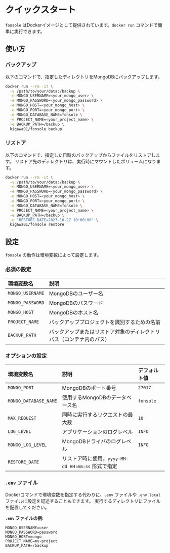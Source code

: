 # クイックスタート

`fonsole` はDockerイメージとして提供されています。`docker run` コマンドで簡単に実行できます。

## 使い方

### バックアップ

以下のコマンドで、指定したディレクトリをMongoDBにバックアップします。

```bash
docker run --rm -it \
  -v /path/to/your/data:/backup \
  -e MONGO_USERNAME=<your_mongo_user> \
  -e MONGO_PASSWORD=<your_mongo_password> \
  -e MONGO_HOST=<your_mongo_host> \
  -e MONGO_PORT=<your_mongo_port> \
  -e MONGO_DATABASE_NAME=fonsole \
  -e PROJECT_NAME=<your_project_name> \
  -e BACKUP_PATH=/backup \
  kigawa01/fonsole backup
```

### リストア

以下のコマンドで、指定した日時のバックアップからファイルをリストアします。
リストア先のディレクトリは、実行時にマウントしたボリュームになります。

```bash
docker run --rm -it \
  -v /path/to/your/data:/backup \
  -e MONGO_USERNAME=<your_mongo_user> \
  -e MONGO_PASSWORD=<your_mongo_password> \
  -e MONGO_HOST=<your_mongo_host> \
  -e MONGO_PORT=<your_mongo_port> \
  -e MONGO_DATABASE_NAME=fonsole \
  -e PROJECT_NAME=<your_project_name> \
  -e BACKUP_PATH=/backup \
  -e "RESTORE_DATE=2023-10-27 10:00:00" \
  kigawa01/fonsole restore
```

## 設定

`fonsole` の動作は環境変数によって設定します。

### 必須の設定

| 環境変数名 | 説明 |
| :--- | :--- |
| `MONGO_USERNAME` | MongoDBのユーザー名 |
| `MONGO_PASSWORD` | MongoDBのパスワード |
| `MONGO_HOST` | MongoDBのホスト名 |
| `PROJECT_NAME` | バックアッププロジェクトを識別するための名前 |
| `BACKUP_PATH` | バックアップまたはリストア対象のディレクトリパス（コンテナ内のパス） |

### オプションの設定

| 環境変数名 | 説明 | デフォルト値 |
| :--- | :--- | :--- |
| `MONGO_PORT` | MongoDBのポート番号 | `27017` |
| `MONGO_DATABASE_NAME` | 使用するMongoDBのデータベース名 | `fonsole` |
| `MAX_REQUEST` | 同時に実行するリクエストの最大数 | `10` |
| `LOG_LEVEL` | アプリケーションのログレベル | `INFO` |
| `MONGO_LOG_LEVEL` | MongoDBドライバのログレベル | `INFO` |
| `RESTORE_DATE` | リストア時に使用。`yyyy-MM-dd HH:mm:ss` 形式で指定 | |

### `.env` ファイル

Dockerコマンドで環境変数を指定する代わりに、`.env` ファイルや `.env.local` ファイルに設定を記述することもできます。
実行するディレクトリにファイルを配置してください。

**`.env` ファイルの例:**
```
MONGO_USERNAME=user
MONGO_PASSWORD=password
MONGO_HOST=mongo
PROJECT_NAME=my-project
BACKUP_PATH=/backup
``` 